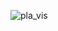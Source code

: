 ![pla_vis](https://github.com/nghiahuynhtv01042002/AI_homework/assets/141972718/8f0a5b50-27ae-451d-87bc-b9f6585560e6)

